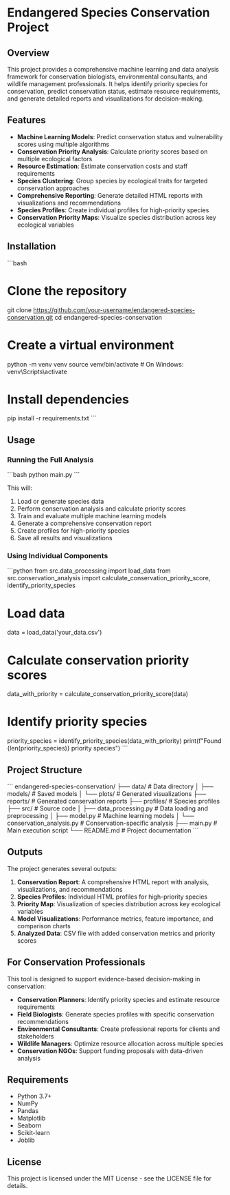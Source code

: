 # Endangered Species Conservation Project

## Overview

This project provides a comprehensive machine learning and data analysis framework for conservation biologists, environmental consultants, and wildlife management professionals. It helps identify priority species for conservation, predict conservation status, estimate resource requirements, and generate detailed reports and visualizations for decision-making.

## Features

- **Machine Learning Models**: Predict conservation status and vulnerability scores using multiple algorithms
- **Conservation Priority Analysis**: Calculate priority scores based on multiple ecological factors
- **Resource Estimation**: Estimate conservation costs and staff requirements
- **Species Clustering**: Group species by ecological traits for targeted conservation approaches
- **Comprehensive Reporting**: Generate detailed HTML reports with visualizations and recommendations
- **Species Profiles**: Create individual profiles for high-priority species
- **Conservation Priority Maps**: Visualize species distribution across key ecological variables

## Installation

\`\`\`bash
# Clone the repository
git clone https://github.com/your-username/endangered-species-conservation.git
cd endangered-species-conservation

# Create a virtual environment
python -m venv venv
source venv/bin/activate  # On Windows: venv\Scripts\activate

# Install dependencies
pip install -r requirements.txt
\`\`\`

## Usage

### Running the Full Analysis

\`\`\`bash
python main.py
\`\`\`

This will:
1. Load or generate species data
2. Perform conservation analysis and calculate priority scores
3. Train and evaluate multiple machine learning models
4. Generate a comprehensive conservation report
5. Create profiles for high-priority species
6. Save all results and visualizations

### Using Individual Components

\`\`\`python
from src.data_processing import load_data
from src.conservation_analysis import calculate_conservation_priority_score, identify_priority_species

# Load data
data = load_data('your_data.csv')

# Calculate conservation priority scores
data_with_priority = calculate_conservation_priority_score(data)

# Identify priority species
priority_species = identify_priority_species(data_with_priority)
print(f"Found {len(priority_species)} priority species")
\`\`\`

## Project Structure

\`\`\`
endangered-species-conservation/
├── data/                  # Data directory
│   ├── models/            # Saved models
│   └── plots/             # Generated visualizations
├── reports/               # Generated conservation reports
├── profiles/              # Species profiles
├── src/                   # Source code
│   ├── data_processing.py # Data loading and preprocessing
│   ├── model.py           # Machine learning models
│   └── conservation_analysis.py # Conservation-specific analysis
├── main.py                # Main execution script
└── README.md              # Project documentation
\`\`\`

## Outputs

The project generates several outputs:

1. **Conservation Report**: A comprehensive HTML report with analysis, visualizations, and recommendations
2. **Species Profiles**: Individual HTML profiles for high-priority species
3. **Priority Map**: Visualization of species distribution across key ecological variables
4. **Model Visualizations**: Performance metrics, feature importance, and comparison charts
5. **Analyzed Data**: CSV file with added conservation metrics and priority scores

## For Conservation Professionals

This tool is designed to support evidence-based decision-making in conservation:

- **Conservation Planners**: Identify priority species and estimate resource requirements
- **Field Biologists**: Generate species profiles with specific conservation recommendations
- **Environmental Consultants**: Create professional reports for clients and stakeholders
- **Wildlife Managers**: Optimize resource allocation across multiple species
- **Conservation NGOs**: Support funding proposals with data-driven analysis

## Requirements

- Python 3.7+
- NumPy
- Pandas
- Matplotlib
- Seaborn
- Scikit-learn
- Joblib

## License

This project is licensed under the MIT License - see the LICENSE file for details.

